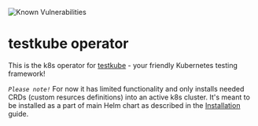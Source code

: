 ![Known Vulnerabilities](https://snyk.io/test/github/kubeshop/testkube-operator/badge.svg)

# testkube operator 

This is the k8s operator for [testkube](https://github.com/kubeshop/testkube/) - your friendly Kubernetes testing framework!

*`Please note!`* For now it has limited functionality and only installs needed CRDs (custom resurces definitions) into an active k8s cluster. 
It's meant to be installed as a part of main Helm chart as described in the [Installation](https://kubeshop.github.io/testkube/installing/) guide.

